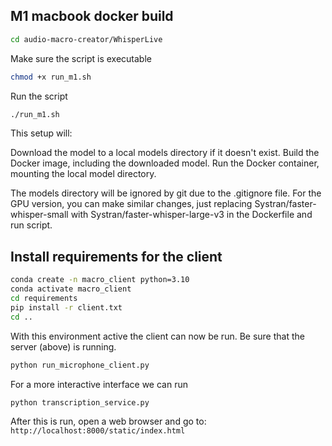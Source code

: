 ## M1 macbook docker build

```bash
cd audio-macro-creator/WhisperLive
```

Make sure the script is executable
```bash
chmod +x run_m1.sh
```

Run the script
```bash
./run_m1.sh
```

This setup will:

Download the model to a local models directory if it doesn't exist.
Build the Docker image, including the downloaded model.
Run the Docker container, mounting the local model directory.

The models directory will be ignored by git due to the .gitignore file.
For the GPU version, you can make similar changes, just replacing Systran/faster-whisper-small with Systran/faster-whisper-large-v3 in the Dockerfile and run script.

## Install requirements for the client

```bash
conda create -n macro_client python=3.10
conda activate macro_client
cd requirements
pip install -r client.txt
cd ..
```

With this environment active the client can now be run. Be sure that the server (above) is running. 
```bash
python run_microphone_client.py
```

For a more interactive interface we can run
```bash
python transcription_service.py
```

After this is run, open a web browser and go to: `http://localhost:8000/static/index.html`